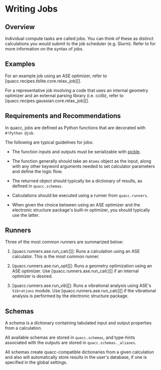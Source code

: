 # Writing Jobs

## Overview

Individual compute tasks are called jobs. You can think of these as distinct calculations you would submit to the job scheduler (e.g. Slurm). Refer to [](../../user/basics/wflow_syntax.md) for more information on the syntax of jobs.

## Examples

For an example job using an ASE optimizer, refer to [quacc.recipes.tblite.core.relax_job][].

For a representative job involving a code that uses an internal geometry optimizer and an external parsing library (i.e. cclib), refer to [quacc.recipes.gaussian.core.relax_job][].

## Requirements and Recommendations

In quacc, jobs are defined as Python functions that are decorated with `#!Python @job`.

The following are typical guidelines for jobs:

- The function inputs and outputs must be serializable with [pickle](https://docs.python.org/3/library/pickle.html).

- The function generally should take an `Atoms` object as the input, along with any other keyword arguments needed to set calculator parameters and define the logic flow.

- The returned object should typically be a dictionary of results, as defined in `quacc.schemas`.

- Calculations should be executed using a runner from `quacc.runners`.

- When given the choice between using an ASE optimizer and the electronic structure package's built-in optimizer, you should typically use the latter.

## Runners

Three of the most common runners are summarized below:

1. [quacc.runners.ase.run_calc][]: Runs a calculation using an ASE calculator. This is the most common runner.

2. [quacc.runners.ase.run_opt][]: Runs a geometry optimization using an ASE optimizer. Use [quacc.runners.ase.run_calc][] if an internal optimizer is desired.

3. [quacc.runners.ase.run_vib][]: Runs a vibrational analysis using ASE's `Vibrations` module. Use [quacc.runners.ase.run_calc][] if the vibrational analysis is performed by the electronic structure package.

## Schemas

A schema is a dictionary containing tabulated input and output properties from a calculation.

All available schemas are stored in `quacc.schemas`, and type-hints associated with the outputs are stored in `quacc.schemas._aliases`.

All schemas create quacc-compatible dictionaries from a given calculation and also will automatically store results in the user's database, if one is specified in the global settings.
